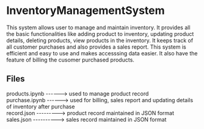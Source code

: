 # InventoryManagementSystem
This system allows user to manage and maintain inventory.
It provides all the basic functionalities like adding product to inventory, updating product details, deleting products, view products in the inventory. It keeps track of all customer purchases and also provides a sales report. This system is efficient and easy to use and makes accesssing data easier. It also have the feature of billing the cusomer purchased products.
## Files
products.ipynb ------> used to manage product record <br/>
purchase.ipynb ------> used for billing, sales report and updating details of inventory after purchase <br/>
record.json ---------> product record maintained in JSON format <br/>
sales.json ----------> sales record maintained in JSON format <br/>
